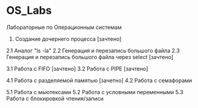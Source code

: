 # OS_Labs
Лабораторные по Операционным системам

1. Создание дочернего процесса [зачтено]

2.1 Аналог "ls -la" 
2.2 Генерация и перезапись большого файла
2.3 Генерация и перезапись большого файла через select [зачтено]

3.1 Работа с FIFO [зачтено]
3.2 Работа с PIPE [зачтено]

4.1 Работа с разделяемой памятью [зачетно]
4.2 Работа с семафорами

5.1 Работа с мьютексами
5.2 Работа с условными переменными
5.3 Работа с блокировкой чтения/записи
